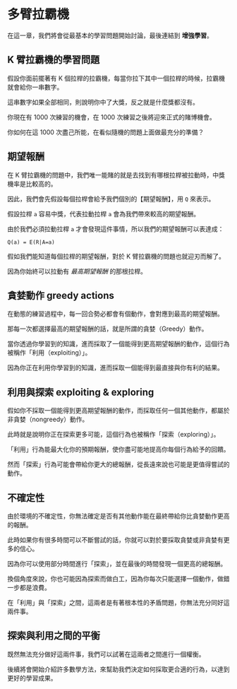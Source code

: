 # 多臂拉霸機

在這一章，我們將會從最基本的學習問題開始討論，最後連結到 **增強學習**。

## K 臂拉霸機的學習問題

假設你面前擺著有 K 個拉桿的拉霸機，每當你拉下其中一個拉桿的時候，拉霸機就會給你一串數字。

這串數字如果全部相同，則說明你中了大獎，反之就是什麼獎都沒有。

你現在有 1000 次練習的機會，在 1000 次練習之後將迎來正式的賭博機會。

你如何在這 1000 次盡己所能，在看似隨機的問題上面做最充分的準備？


## 期望報酬

在 K 臂拉霸機的問題中，我們唯一能賭的就是去找到有哪根拉桿被拉動時，中獎機率是比較高的。

因此，我們會先假設每個拉桿會給予我們個別的【期望報酬】，用 `Q` 來表示。

假設拉桿 `a` 容易中獎，代表拉動拉桿 `a` 會為我們帶來較高的期望報酬。

由於我們必須拉動拉桿 `a` 才會發現這件事情，所以我們的期望報酬可以表達成：

`Q(a) = E(R|A=a)`

假如我們能知道每個拉桿的期望報酬，對於 K 臂拉霸機的問題也就迎刃而解了。

因為你始終可以拉動有 *最高期望報酬* 的那根拉桿。


## 貪婪動作 greedy actions

在動態的練習過程中，每一回合勢必都會有個動作，會對應到最高的期望報酬。

那每一次都選擇最高的期望報酬的話，就是所謂的貪婪（Greedy）動作。

當你透過你學習到的知識，進而採取了一個能得到更高期望報酬的動作，這個行為被稱作「利用（exploiting）」。

因為你正在利用你學習到的知識，進而採取一個能得到最直接與你有利的結果。


## 利用與探索 exploiting & exploring

假如你不採取一個能得到更高期望報酬的動作，而採取任何一個其他動作，都屬於非貪婪（nongreedy）動作。

此時就是說明你正在探索更多可能，這個行為也被稱作「探索（exploring）」。

「利用」行為能最大化你的預期報酬，使你盡可能地提高你每個行為給予的回饋。

然而「探索」行為可能會帶給你更大的總報酬，從長遠來說也可能是更值得嘗試的動作。


## 不確定性

由於環境的不確定性，你無法確定是否有其他動作能在最終帶給你比貪婪動作更高的報酬。

此時如果你有很多時間可以不斷嘗試的話，你就可以對於要採取貪婪或非貪婪有更多的信心。

因為你可以使用部分時間進行「探索」，並在最後的時間發現一個更高的總報酬。

換個角度來說，你也可能因為探索而做白工，因為你每次只能選擇一個動作，做錯一步都是浪費。

在「利用」與「探索」之間，這兩者是有著根本性的矛盾問題，你無法充分同好這兩件事。


## 探索與利用之間的平衡

既然無法充分做好這兩件事，我們可以試著在這兩者之間進行一個權衡。

後續將會開始介紹許多數學方法，來幫助我們決定如何採取更合適的行為，以達到更好的學習成果。
